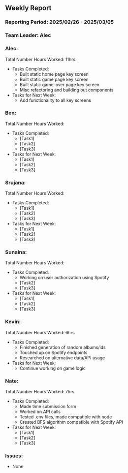 ## **Weekly Report**

### **Reporting Period:** 2025/02/26 - 2025/03/05
### **Team Leader:** Alec


### **Alec:**
Total Number Hours Worked: 11hrs
- Tasks Completed:
  - Built static home page key screen
  - Built static game page key screen
  - Built static game-over page key screen
  - Misc refactoring and building out components
- Tasks for Next Week:
  - Add functionality to all key screens


### **Ben:**
Total Number Hours Worked:
- Tasks Completed:
  - [Task1]
  - [Task2]
  - [Task3]
- Tasks for Next Week:
  - [Task1]
  - [Task2]
  - [Task3]


### **Srujana:**
Total Number Hours Worked:
- Tasks Completed:
  - [Task1]
  - [Task2]
  - [Task3]
- Tasks for Next Week:
  - [Task1]
  - [Task2]
  - [Task3]


### **Sunaina:**
Total Number Hours Worked:
- Tasks Completed:
  - Working on user authorization using Spotify
  - [Task2]
  - [Task3]
- Tasks for Next Week:
  - [Task1]
  - [Task2]
  - [Task3]


### **Kevin:**
Total Number Hours Worked: 6hrs
- Tasks Completed:
  - Finished generation of random albums/ids
  - Touched up on Spotify endpoints
  - Researched on alternative data/API usage
- Tasks for Next Week:
  - Continue working on game logic


### **Nate:**
Total Number Hours Worked: 7hrs
- Tasks Completed:
  - Made time submission form
  - Worked on API calls
  - Tested .env files, made compatible with node
  - Created BFS algorithm compatible with Spotify API
- Tasks for Next Week:
  - [Task1]
  - [Task2]
  - [Task3]


### **Issues:**
- None

